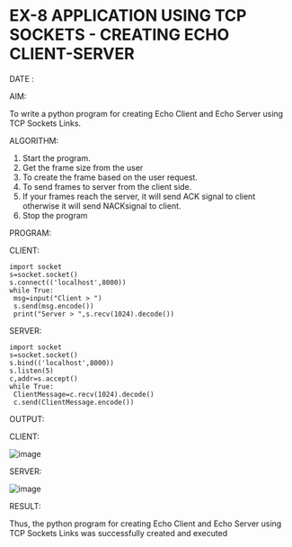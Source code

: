 # EX-8 APPLICATION USING TCP SOCKETS - CREATING ECHO CLIENT-SERVER

DATE :

AIM:

To write a python program for creating Echo Client and Echo Server using TCP
Sockets Links.

ALGORITHM:

1. Start the program.
2. Get the frame size from the user
3. To create the frame based on the user request.
4. To send frames to server from the client side.
5. If your frames reach the server, it will send ACK signal to client otherwise it will
send NACKsignal to client.
6. Stop the program


PROGRAM:

CLIENT:
```
import socket
s=socket.socket()
s.connect(('localhost',8000))
while True:
 msg=input("Client > ")
 s.send(msg.encode())
 print("Server > ",s.recv(1024).decode())
 ```
SERVER:
```
import socket
s=socket.socket()
s.bind(('localhost',8000))
s.listen(5)
c,addr=s.accept()
while True:
 ClientMessage=c.recv(1024).decode()
 c.send(ClientMessage.encode())
 ```
OUTPUT:

CLIENT:

![image](https://github.com/Subalakshmisuresh/EX-8/assets/121957896/0eabcea5-e7ce-42c8-bad7-c2161dd396d9)

SERVER:

![image](https://github.com/Subalakshmisuresh/EX-8/assets/121957896/ee45890c-c3e2-4b95-a736-c0f31e88e3d3)

RESULT:

Thus, the python program for creating Echo Client and Echo Server using TCP Sockets Links 
was successfully created and executed

